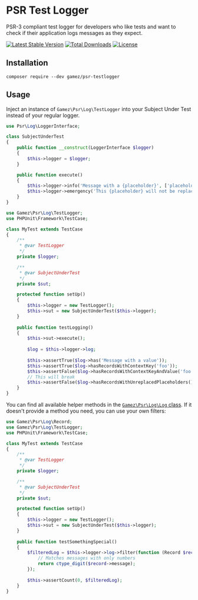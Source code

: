 # PSR Test Logger

PSR-3 compliant test logger for developers who like tests and want
to check if their application logs messages as they expect.

[![Latest Stable Version](https://poser.pugx.org/gamez/psr-testlogger/v/stable)](https://packagist.org/packages/gamez/psr-testlogger)
[![Total Downloads](https://poser.pugx.org/gamez/psr-testlogger/downloads)](https://packagist.org/packages/gamez/psr-testlogger)
[![License](https://poser.pugx.org/gamez/psr-testlogger/license)](https://packagist.org/packages/gamez/psr-testlogger)

## Installation

```
composer require --dev gamez/psr-testlogger
```

## Usage

Inject an instance of `Gamez\Psr\Log\TestLogger` into your Subject Under Test
instead of your regular logger.

```php
use Psr\Log\LoggerInterface;

class SubjectUnderTest
{
    public function __construct(LoggerInterface $logger)
    {
        $this->logger = $logger;
    }

    public function execute()
    {
        $this->logger->info('Message with a {placeholder}', ['placeholder' => 'value']);
        $this->logger->emergency('This {placeholder} will not be replaced.');
    }
}
```

```php
use Gamez\Psr\Log\TestLogger;
use PHPUnit\Framework\TestCase;

class MyTest extends TestCase
{
    /**
     * @var TestLogger
     */
    private $logger;

    /**
     * @var SubjectUnderTest
     */
    private $sut;

    protected function setUp()
    {
        $this->logger = new TestLogger();
        $this->sut = new SubjectUnderTest($this->logger);
    }
    
    public function testLogging()
    {
        $this->sut->execute();
        
        $log = $this->logger->log;
        
        $this->assertTrue($log->has('Message with a value'));
        $this->assertTrue($log->hasRecordsWithContextKey('foo'));
        $this->assertFalse($log->hasRecordsWithContextKeyAndValue('foo', 'unwanted'));
        // This will break
        $this->assertFalse($log->hasRecordsWithUnreplacedPlaceholders());
    }
}
```

You can find all available helper methods in the [`Gamez\Psr\Log\Log` class](src/Log.php). If it
doesn't provide a method you need, you can use your own filters:

```php
use Gamez\Psr\Log\Record;
use Gamez\Psr\Log\TestLogger;
use PHPUnit\Framework\TestCase;

class MyTest extends TestCase
{
    /**
     * @var TestLogger
     */
    private $logger;

    /**
     * @var SubjectUnderTest
     */
    private $sut;

    protected function setUp()
    {
        $this->logger = new TestLogger();
        $this->sut = new SubjectUnderTest($this->logger);
    }
    
    public function testSomethingSpecial()
    {
        $filteredLog = $this->logger->log->filter(function (Record $record) {
            // Matches messages with only numbers
            return ctype_digit($record->message);
        });
        
        $this->assertCount(0, $filteredLog);
    }
}
```
